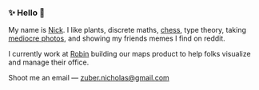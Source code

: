 ### :sparkles: Hello :wave:

My name is [Nick](https://nickzuber.com). I like plants, discrete maths, [chess](https://lichess.org/@/zube), type theory, taking [mediocre photos](https://vsco.co/zuber/gallery), and showing my friends memes I find on reddit. 

I currently work at [Robin](https://robinpowered.com/) building our maps product to help folks visualize and manage their office.

Shoot me an email — zuber.nicholas@gmail.com
